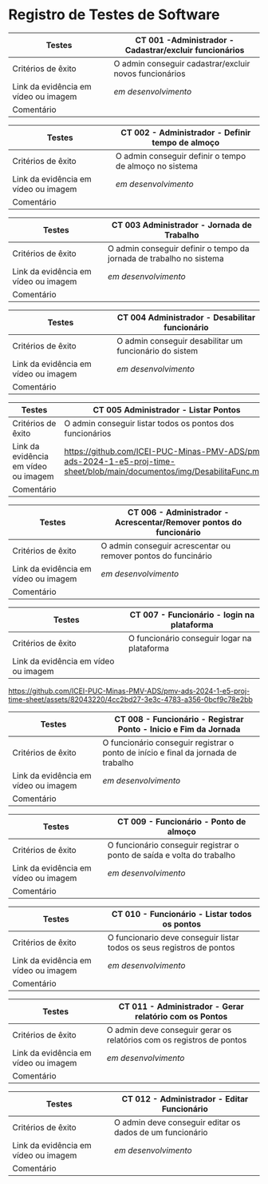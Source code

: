 # Registro de Testes de Software

| Testes | CT 001 -Administrador - Cadastrar/excluir funcionários    |
|------|-----------------------------------------|
| Critérios de êxito |  O admin conseguir cadastrar/excluir novos funcionários |
| Link da evidência em vídeo ou imagem | *em desenvolvimento* |
| Comentário| |

| Testes | CT 002 -  Administrador - Definir tempo de almoço  |
|------|-----------------------------------------|
| Critérios de êxito | O admin conseguir definir o tempo de almoço no sistema |
| Link da evidência em vídeo ou imagem | *em desenvolvimento* |
| Comentário| |

| Testes | CT 003 Administrador - Jornada de Trabalho  |
|------|-----------------------------------------|
| Critérios de êxito |  O admin conseguir definir o tempo da jornada de trabalho no sistema|
| Link da evidência em vídeo ou imagem | *em desenvolvimento* |
| Comentário| |

| Testes | CT 004 Administrador - Desabilitar funcionário  |
|------|-----------------------------------------|
| Critérios de êxito | O admin conseguir desabilitar um funcionário do sistem|
| Link da evidência em vídeo ou imagem | *em desenvolvimento* |
| Comentário| |

| Testes | CT 005 Administrador - Listar Pontos  |
|------|-----------------------------------------|
| Critérios de êxito | O admin conseguir listar todos os pontos dos funcionários |
| Link da evidência em vídeo ou imagem |  https://github.com/ICEI-PUC-Minas-PMV-ADS/pmv-ads-2024-1-e5-proj-time-sheet/blob/main/documentos/img/DesabilitaFunc.mp4|
| Comentário| |

| Testes | CT 006 -  Administrador - Acrescentar/Remover pontos do funcionário |
|------|-----------------------------------------|
| Critérios de êxito | O admin conseguir acrescentar ou remover pontos do funcinário |
| Link da evidência em vídeo ou imagem | *em desenvolvimento*  |
| Comentário| |

| Testes | CT 007 -  Funcionário - login na plataforma   |
|------|-----------------------------------------|
| Critérios de êxito |  O funcionário conseguir logar na plataforma |
| Link da evidência em vídeo ou imagem |   


https://github.com/ICEI-PUC-Minas-PMV-ADS/pmv-ads-2024-1-e5-proj-time-sheet/assets/82043220/4cc2bd27-3e3c-4783-a356-0bcf9c78e2bb

| Testes | CT 008 - Funcionário - Registrar Ponto - Inicio e Fim da Jornada  |
|------|-----------------------------------------|
| Critérios de êxito | O funcionário conseguir registrar o ponto de início e final da jornada de trabalho |
| Link da evidência em vídeo ou imagem | *em desenvolvimento* |
| Comentário| |

| Testes | CT 009 -  Funcionário - Ponto de almoço  |
|------|-----------------------------------------|
| Critérios de êxito | O funcionário conseguir registrar o ponto de saída e volta do trabalho |
| Link da evidência em vídeo ou imagem | *em desenvolvimento* |
| Comentário|  |

| Testes | CT 010 - Funcionário - Listar todos os pontos  |
|------|-----------------------------------------|
| Critérios de êxito |  O funcionario deve conseguir listar todos os seus registros de pontos|
| Link da evidência em vídeo ou imagem |  *em desenvolvimento* |
| Comentário| |


| Testes | CT 011 - Administrador - Gerar relatório com os Pontos   |
|------|-----------------------------------------|
| Critérios de êxito |O admin deve conseguir gerar os relatórios com os registros de pontos |
| Link da evidência em vídeo ou imagem | *em desenvolvimento* |
| Comentário| |

| Testes | CT 012 - Administrador - Editar Funcionário   |
|------|-----------------------------------------|
| Critérios de êxito |O admin deve conseguir editar os dados de um funcionário |
| Link da evidência em vídeo ou imagem | *em desenvolvimento* |
| Comentário| |

